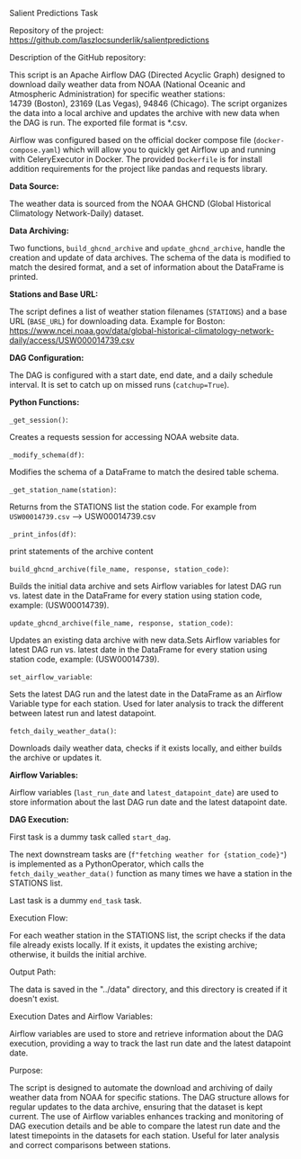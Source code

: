 Salient Predictions Task

Repository of the project: 
https://github.com/laszlocsunderlik/salientpredictions

Description of the GitHub repository:

This script is an Apache Airflow DAG (Directed Acyclic Graph) designed to download daily weather data from NOAA (National Oceanic and Atmospheric Administration) for specific weather stations: 14739 (Boston), 23169 (Las Vegas), 94846 (Chicago). The script organizes the data into a local archive and updates the archive with new data when the DAG is run. The exported file format is *.csv. 

Airflow was configured based on the official docker compose file (`docker-compose.yaml`) which will allow you to quickly get Airflow up and running with CeleryExecutor in Docker. The provided `Dockerfile` is for install addition requirements for the project like pandas and requests library.

**Data Source:**

The weather data is sourced from the NOAA GHCND (Global Historical Climatology Network-Daily) dataset.

**Data Archiving:**

Two functions, `build_ghcnd_archive` and `update_ghcnd_archive`, handle the creation and update of data archives. The schema of the data is modified to match the desired format, and a set of information about the DataFrame is printed.

**Stations and Base URL:**

The script defines a list of weather station filenames (`STATIONS`) and a base URL (`BASE_URL`) for downloading data.
Example for Boston: https://www.ncei.noaa.gov/data/global-historical-climatology-network-daily/access/USW000014739.csv

**DAG Configuration:**

The DAG is configured with a start date, end date, and a daily schedule interval. It is set to catch up on missed runs (`catchup=True`).

**Python Functions:**


`_get_session()`: 

Creates a requests session for accessing NOAA website data.

`_modify_schema(df)`: 

Modifies the schema of a DataFrame to match the desired table schema.

`_get_station_name(station)`: 

Returns from the STATIONS list the station code. For example from `USW00014739.csv` ——> USW00014739.csv

`_print_infos(df)`: 

print statements of the archive content

`build_ghcnd_archive(file_name, response, station_code)`: 

Builds the initial data archive and sets Airflow variables for latest DAG run vs. latest date in the DataFrame for every station using station code, example: (USW00014739).

`update_ghcnd_archive(file_name, response, station_code)`: 

Updates an existing data archive with new data.Sets Airflow variables for latest DAG run vs. latest date in the DataFrame for every station using station code, example: (USW00014739).

`set_airflow_variable`: 

Sets the latest DAG run and the latest date in the DataFrame as an Airflow Variable type for each station. Used for later analysis to track the different between latest run and latest datapoint.

`fetch_daily_weather_data()`: 

Downloads daily weather data, checks if it exists locally, and either builds the archive or updates it.

**Airflow Variables:**

Airflow variables (`last_run_date` and `latest_datapoint_date`) are used to store information about the last DAG run date and the latest datapoint date.

**DAG Execution:**

First task is a dummy task called `start_dag`. 

The next downstream tasks are (`f"fetching weather for {station_code}"`) is implemented as a PythonOperator, which calls the `fetch_daily_weather_data()` function as many times we have a station in the STATIONS list. 

Last task is a dummy `end_task` task.


Execution Flow:

For each weather station in the STATIONS list, the script checks if the data file already exists locally. If it exists, it updates the existing archive; otherwise, it builds the initial archive.

Output Path:

The data is saved in the "../data" directory, and this directory is created if it doesn't exist.

Execution Dates and Airflow Variables:

Airflow variables are used to store and retrieve information about the DAG execution, providing a way to track the last run date and the latest datapoint date.

Purpose:

The script is designed to automate the download and archiving of daily weather data from NOAA for specific stations. The DAG structure allows for regular updates to the data archive, ensuring that the dataset is kept current. The use of Airflow variables enhances tracking and monitoring of DAG execution details and be able to compare the latest run date and the latest timepoints in the datasets for each station. Useful for later analysis and correct comparisons between stations.

